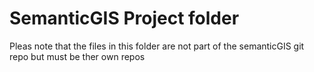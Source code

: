 # SemanticGIS Project folder

Pleas note that the files in this folder are not part of the semanticGIS git repo but must be ther own repos
